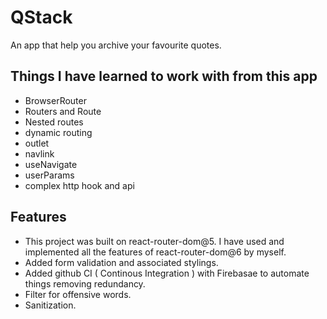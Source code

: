 # QStack

An app that help you archive your favourite quotes.

## Things I have learned to work with from this app

- BrowserRouter
- Routers and Route
- Nested routes
- dynamic routing
- outlet
- navlink
- useNavigate
- userParams
- complex http hook and api

## Features

- This project was built on react-router-dom@5. I have used and implemented all the features of react-router-dom@6 by myself.
- Added form validation and associated stylings.
- Added github CI ( Continous Integration ) with Firebasae to automate things removing redundancy.
- Filter for offensive words.
- Sanitization.
